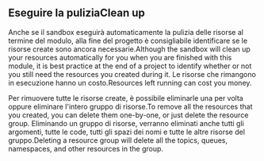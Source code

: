 ## <a name="clean-up"></a><span data-ttu-id="fc107-101">Eseguire la pulizia</span><span class="sxs-lookup"><span data-stu-id="fc107-101">Clean up</span></span>

<span data-ttu-id="fc107-102">Anche se il sandbox eseguirà automaticamente la pulizia delle risorse al termine del modulo, alla fine del progetto è consigliabile identificare se le risorse create sono ancora necessarie.</span><span class="sxs-lookup"><span data-stu-id="fc107-102">Although the sandbox will clean up your resources automatically for you when you are finished with this module, it is best practice at the end of a project to identify whether or not you still need the resources you created during it.</span></span> <span data-ttu-id="fc107-103">Le risorse che rimangono in esecuzione hanno un costo.</span><span class="sxs-lookup"><span data-stu-id="fc107-103">Resources left running can cost you money.</span></span> 

<span data-ttu-id="fc107-104">Per rimuovere tutte le risorse create, è possibile eliminarle una per volta oppure eliminare l'intero gruppo di risorse.</span><span class="sxs-lookup"><span data-stu-id="fc107-104">To remove all the resources that you created, you can delete them one-by-one, or just delete the resource group.</span></span> <span data-ttu-id="fc107-105">Eliminando un gruppo di risorse, verranno eliminati anche tutti gli argomenti, tutte le code, tutti gli spazi dei nomi e tutte le altre risorse del gruppo.</span><span class="sxs-lookup"><span data-stu-id="fc107-105">Deleting a resource group will delete all the topics, queues, namespaces, and other resources in the group.</span></span>
